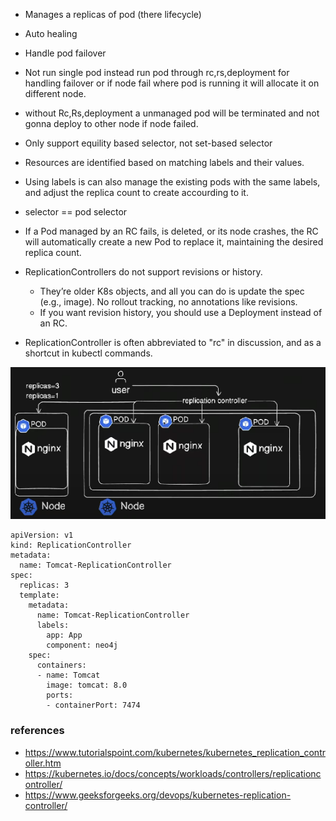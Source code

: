 - Manages a replicas of pod (there lifecycle)
- Auto healing
- Handle pod failover
- Not run single pod instead run pod through rc,rs,deployment for handling failover or if node fail where pod is running it will allocate it on different node.
- without Rc,Rs,deployment a unmanaged pod will be terminated and not gonna deploy to other node if node failed.
- Only support equility based selector, not set-based selector
- Resources are identified based on matching labels and their values.
- Using labels is can also manage the existing pods with the same labels, and adjust the replica count to create accourding to it.
- selector == pod selector
- If a Pod managed by an RC fails, is deleted, or its node crashes, the RC will automatically create a new Pod to replace it, maintaining the desired replica count. 

- ReplicationControllers do not support revisions or history.
  - They’re older K8s objects, and all you can do is update the spec (e.g., image). No rollout tracking, no annotations like revisions.
  - If you want revision history, you should use a Deployment instead of an RC.

- ReplicationController is often abbreviated to "rc" in discussion, and as a shortcut in kubectl commands.
  
![](https://github.com/Mahin556/K8S-artifects/blob/main/images/rc1.png)

```
apiVersion: v1
kind: ReplicationController
metadata:
  name: Tomcat-ReplicationController
spec:
  replicas: 3 
  template:
    metadata:
      name: Tomcat-ReplicationController
      labels:
        app: App
        component: neo4j
    spec:
      containers:
      - name: Tomcat
        image: tomcat: 8.0
        ports:
        - containerPort: 7474
```

### references
- https://www.tutorialspoint.com/kubernetes/kubernetes_replication_controller.htm
- https://kubernetes.io/docs/concepts/workloads/controllers/replicationcontroller/
- https://www.geeksforgeeks.org/devops/kubernetes-replication-controller/